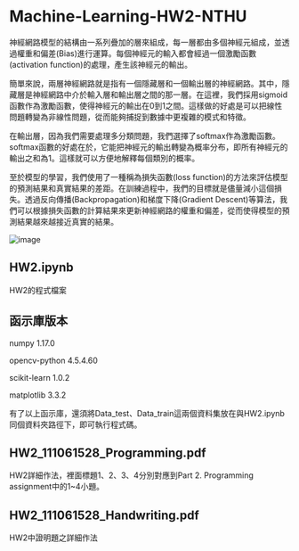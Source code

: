 # Machine-Learning-HW2-NTHU

神經網路模型的結構由一系列疊加的層來組成，每一層都由多個神經元組成，並透過權重和偏差(Bias)進行運算。每個神經元的輸入都會經過一個激勵函數(activation function)的處理，產生該神經元的輸出。

簡單來說，兩層神經網路就是指有一個隱藏層和一個輸出層的神經網路。其中，隱藏層是神經網路中介於輸入層和輸出層之間的那一層。在這裡，我們採用sigmoid函數作為激勵函數，使得神經元的輸出在0到1之間。這樣做的好處是可以把線性問題轉變為非線性問題，從而能夠捕捉到數據中更複雜的模式和特徵。

在輸出層，因為我們需要處理多分類問題，我們選擇了softmax作為激勵函數。softmax函數的好處在於，它能把神經元的輸出轉變為概率分布，即所有神經元的輸出之和為1。這樣就可以方便地解釋每個類別的概率。

至於模型的學習，我們使用了一種稱為損失函數(loss function)的方法來評估模型的預測結果和真實結果的差距。在訓練過程中，我們的目標就是儘量減小這個損失。透過反向傳播(Backpropagation)和梯度下降(Gradient Descent)等算法，我們可以根據損失函數的計算結果來更新神經網路的權重和偏差，從而使得模型的預測結果越來越接近真實的結果。

![image](https://github.com/kunlin1013/Machine-Learning-HW2-NTHU/assets/78029945/b2d10fd9-6db4-4068-bc1a-f1bf33c6c550)

## HW2.ipynb
HW2的程式檔案

## 函示庫版本
numpy                     1.17.0

opencv-python             4.5.4.60

scikit-learn              1.0.2

matplotlib                3.3.2

有了以上函示庫，還須將Data_test、Data_train這兩個資料集放在與HW2.ipynb同個資料夾路徑下，即可執行程式碼。

## HW2_111061528_Programming.pdf
HW2詳細作法，裡面標題1、2、3、4分別對應到Part 2. Programming assignment中的1~4小題。

## HW2_111061528_Handwriting.pdf
HW2中證明題之詳細作法
